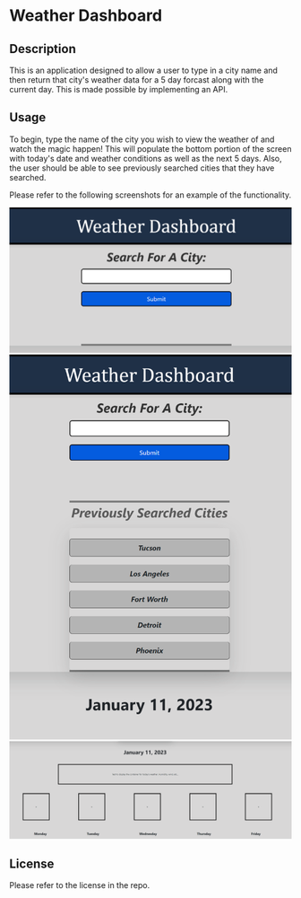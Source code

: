 # Weather Dashboard

## Description

This is an application designed to allow a user to type in a city name and then return that city's weather data for a 5 day forcast along with the current day. This is made possible by implementing an API. 

## Usage

To begin, type the name of the city you wish to view the weather of and watch the magic happen! 
This will populate the bottom portion of the screen with today's date and weather conditions as well as the next 5 days. 
Also, the user should be able to see previously searched cities that they have searched. 

Please refer to the following screenshots for an example of the functionality. 


![Initial Screen](assets/Initial-Screen.PNG)
![Previous Cities List](assets/Previous-Cities.PNG)
![Layout of weather data](assets/Work-In-Progress.PNG)

## License

Please refer to the license in the repo. 
